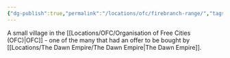 ```yaml
---
{"dg-publish":true,"permalink":"/locations/ofc/firebranch-range/","tags":["Discovered"],"updated":"2025-03-01T21:15:48.680+00:00"}
---
```


A small village in the [[Locations/OFC/Organisation of Free Cities (OFC)\|OFC]] - one of the many that had an offer to be bought by [[Locations/The Dawn Empire/The Dawn Empire\|The Dawn Empire]].